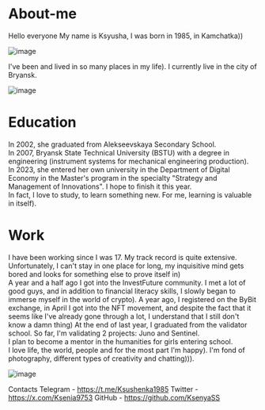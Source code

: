 # About-me

Hello everyone
My name is Ksyusha, I was born in 1985, in Kamchatka))

![image](https://github.com/user-attachments/assets/98a535f5-19b0-484c-ae63-c079729e8d37)

I've been and lived in so many places in my life). I currently live in the city of Bryansk.

![image](https://github.com/user-attachments/assets/8482d4e4-d01a-4ea6-96f9-fbc19b964fcb)


# Education

In 2002, she graduated from Alekseevskaya Secondary School.  
In 2007, Bryansk State Technical University (BSTU) with a degree in engineering (instrument systems for mechanical engineering production).  
In 2023, she entered her own university in the Department of Digital Economy in the Master's program in the specialty "Strategy and Management of Innovations". I hope to finish it this year.  
In fact, I love to study, to learn something new. For me, learning is valuable in itself).

# Work
I have been working since I was 17. My track record is quite extensive. Unfortunately, I can't stay in one place for long, my inquisitive mind gets bored and looks for something else to prove itself in)  
A year and a half ago I got into the InvestFuture community. I met a lot of good guys, and in addition to financial literacy skills, I slowly began to immerse myself in the world of crypto).
A year ago, I registered on the ByBit exchange, in April I got into the NFT movement, and despite the fact that it seems like I've already gone through a lot, I understand that I still don't know a damn thing)
At the end of last year, I graduated from the validator school. So far, I'm validating 2 projects: Juno and Sentinel.  
I plan to become a mentor in the humanities for girls entering school.  
I love life, the world, people and for the most part I'm happy). I'm fond of photography, different types of creativity and chatting))).

![image](https://github.com/user-attachments/assets/14d8cbbf-ec23-4f8e-84b2-8a531c0d1670)


Contacts
Telegram - https://t.me/Ksushenka1985
Twitter - https://x.com/Ksenia9753
GitHub - https://github.com/KsenyaSS
